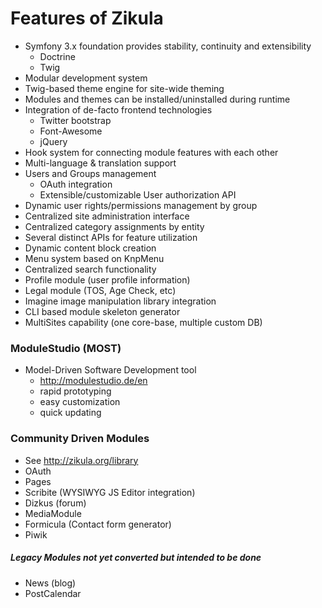 Features of Zikula
==================

 - Symfony 3.x foundation provides stability, continuity and extensibility
   - Doctrine
   - Twig
 - Modular development system
 - Twig-based theme engine for site-wide theming
 - Modules and themes can be installed/uninstalled during runtime
 - Integration of de-facto frontend technologies
   - Twitter bootstrap
   - Font-Awesome
   - jQuery
 - Hook system for connecting module features with each other
 - Multi-language & translation support
 - Users and Groups management
   - OAuth integration
   - Extensible/customizable User authorization API
 - Dynamic user rights/permissions management by group
 - Centralized site administration interface
 - Centralized category assignments by entity
 - Several distinct APIs for feature utilization
 - Dynamic content block creation
 - Menu system based on KnpMenu
 - Centralized search functionality
 - Profile module (user profile information)
 - Legal module (TOS, Age Check, etc)
 - Imagine image manipulation library integration
 - CLI based module skeleton generator
 - MultiSites capability (one core-base, multiple custom DB)


### ModuleStudio (MOST)

 - Model-Driven Software Development tool
    - http://modulestudio.de/en
    - rapid prototyping
    - easy customization
    - quick updating

### Community Driven Modules

 - See http://zikula.org/library
 - OAuth
 - Pages
 - Scribite (WYSIWYG JS Editor integration)
 - Dizkus (forum)
 - MediaModule
 - Formicula (Contact form generator)
 - Piwik

##### Legacy Modules not yet converted but intended to be done

 - News (blog)
 - PostCalendar
